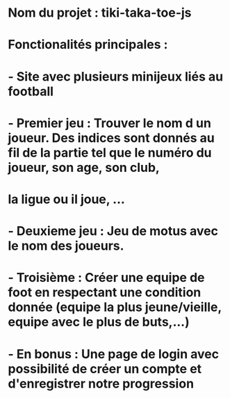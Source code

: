 # Nom du projet : tiki-taka-toe-js

# Fonctionalités principales :

# - Site avec plusieurs minijeux liés au football

# - Premier jeu : Trouver le nom d un joueur. Des indices sont donnés au fil de la partie tel que le numéro du joueur, son age, son club,

# la ligue ou il joue, ...

# - Deuxieme jeu : Jeu de motus avec le nom des joueurs.

# - Troisième : Créer une equipe de foot en respectant une condition donnée (equipe la plus jeune/vieille, equipe avec le plus de buts,...)

# - En bonus : Une page de login avec possibilité de créer un compte et d'enregistrer notre progression

